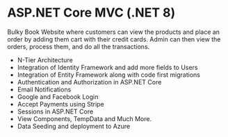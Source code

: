 # ASP.NET Core MVC (.NET 8)
<p> Bulky Book Website where customers can view the products and place an order by adding them cart with their credit cards. Admin can then view the orders, process them, and do all the transactions.</p>

- N-Tier Architecture
- Integration of Identity Framework and add more fields to Users
- Integration of Entity Framework along with code first migrations
- Authentication and Authorization in ASP.NET Core
- Email Notifications
- Google and Facebook Login
- Accept Payments using Stripe
- Sessions in ASP.NET Core
- View Components, TempData and Much More.
- Data Seeding and deployment to Azure
